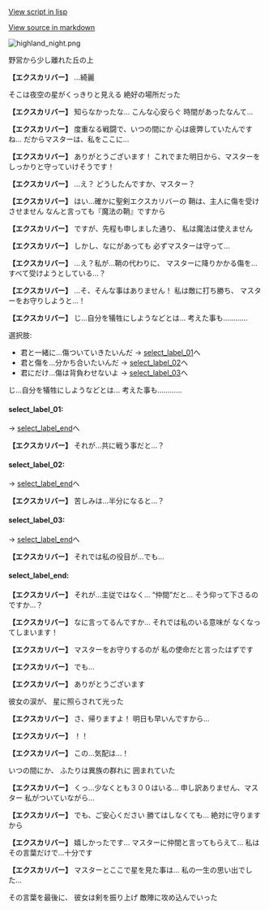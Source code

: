 [View script in lisp](../scripts/10111202.txt)

[View source in markdown](10111202.md)

![highland_night.png](../images/backgrounds/highland_night.png)

野営から少し離れた丘の上

**【エクスカリバー】**
…綺麗

そこは夜空の星がくっきりと見える
絶好の場所だった

**【エクスカリバー】**
知らなかったな…
こんな心安らぐ
時間があったなんて…

**【エクスカリバー】**
度重なる戦闘で、いつの間にか
心は疲弊していたんですね…
だからマスターは、私をここに…

**【エクスカリバー】**
ありがとうございます！
これでまた明日から、マスターを
しっかりと守っていけそうです！

**【エクスカリバー】**
…え？
どうしたんですか、マスター？

**【エクスカリバー】**
はい…確かに聖剣エクスカリバーの
鞘は、主人に傷を受けさせません
なんと言っても『魔法の鞘』ですから

**【エクスカリバー】**
ですが、先程も申しました通り、
私は魔法は使えません

**【エクスカリバー】**
しかし、なにがあっても
必ずマスターは守って…

**【エクスカリバー】**
…え？私が…鞘の代わりに、
マスターに降りかかる傷を…
すべて受けようとしている…？

**【エクスカリバー】**
…そ、そんな事はありません！
私は敵に打ち勝ち、
マスターをお守りしようと…！

**【エクスカリバー】**
じ…自分を犠牲にしようなどとは…
考えた事も…………

選択肢:
- 君と一緒に…傷ついていきたいんだ → [select_label_01](#select_label_01)へ
- 君と傷を…分かち合いたいんだ → [select_label_02](#select_label_02)へ
- 君にだけ…傷は背負わせないよ → [select_label_03](#select_label_03)へ

じ…自分を犠牲にしようなどとは…
考えた事も…………

#### select_label_01:
 → [select_label_end](#select_label_end)へ

**【エクスカリバー】**
それが…共に戦う事だと…？

#### select_label_02:
 → [select_label_end](#select_label_end)へ

**【エクスカリバー】**
苦しみは…半分になると…？

#### select_label_03:
 → [select_label_end](#select_label_end)へ

**【エクスカリバー】**
それでは私の役目が…でも…

#### select_label_end:

**【エクスカリバー】**
それが…主従ではなく…
“仲間”だと…
そう仰って下さるのですか…？

**【エクスカリバー】**
なに言ってるんですか…
それでは私のいる意味が
なくなってしまいます！

**【エクスカリバー】**
マスターをお守りするのが
私の使命だと言ったはずです

**【エクスカリバー】**
でも…

**【エクスカリバー】**
ありがとうございます

彼女の涙が、
星に照らされて光った

**【エクスカリバー】**
さ、帰りますよ！
明日も早いんですから…

**【エクスカリバー】**
！！

**【エクスカリバー】**
この…気配は…！

いつの間にか、
ふたりは異族の群れに
囲まれていた

**【エクスカリバー】**
くっ…少なくとも３００はいる…
申し訳ありません、マスター
私がついていながら…

**【エクスカリバー】**
でも、ご安心ください
勝てはしなくても…
絶対に守りますから

**【エクスカリバー】**
嬉しかったです…
マスターに仲間と言ってもらえて…
私はその言葉だけで…十分です

**【エクスカリバー】**
マスターとここで星を見た事は…
私の一生の思い出でした…

その言葉を最後に、
彼女は剣を振り上げ
敵陣に攻め込んでいった
